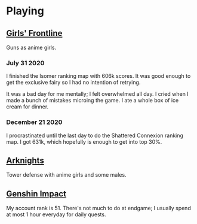 # Playing

## [Girls' Frontline](https://en.wikipedia.org/wiki/Girls%27_Frontline)

Guns as anime girls. 

### July 31 2020

I finished the Isomer ranking map with 606k scores.
It was good enough to get the exclusive fairy so I had no intention of retrying.

It was a bad day for me mentally; I felt overwhelmed all day.
I cried when I made a bunch of mistakes microing the game.
I ate a whole box of ice cream for dinner.

### December 21 2020

I procrastinated until the last day to do the Shattered Connexion ranking map.
I got 631k, which hopefully is enough to get into top 30%.

<!--
![Ranking score](https://i.imgur.com/qdnFhMy.jpg)
-->

## [Arknights](https://en.wikipedia.org/wiki/Arknights)

Tower defense with anime girls and some males.

## [Genshin Impact](https://en.wikipedia.org/wiki/Genshin_Impact)

My account rank is 51. 
There's not much to do at endgame; I usually spend at most 1 hour everyday for daily quests.
